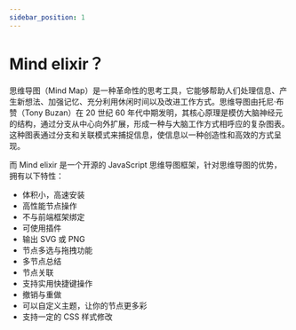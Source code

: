 ```yaml
---
sidebar_position: 1
---
```


# Mind elixir？

思维导图（Mind Map）是一种革命性的思考工具，它能够帮助人们处理信息、产生新想法、加强记忆、充分利用休闲时间以及改进工作方式。思维导图由托尼·布赞（Tony Buzan）在 20 世纪 60 年代中期发明，其核心原理是模仿大脑神经元的结构，通过分支从中心向外扩展，形成一种与大脑工作方式相呼应的复杂图表。这种图表通过分支和关联模式来捕捉信息，使信息以一种创造性和高效的方式呈现。

而 Mind elixir 是一个开源的 JavaScript 思维导图框架，针对思维导图的优势，拥有以下特性：

- 体积小，高速安装
- 高性能节点操作
- 不与前端框架绑定
- 可使用插件
- 输出 SVG 或 PNG
- 节点多选与拖拽功能
- 多节点总结
- 节点关联
- 支持实用快捷键操作
- 撤销与重做
- 可以自定义主题，让你的节点更多彩
- 支持一定的 CSS 样式修改

